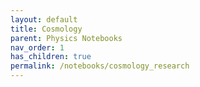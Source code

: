 ```yaml
---
layout: default
title: Cosmology
parent: Physics Notebooks
nav_order: 1
has_children: true
permalink: /notebooks/cosmology_research
---
```

